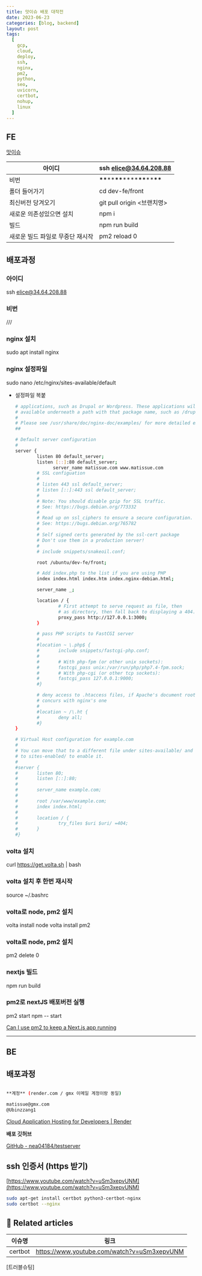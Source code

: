 ```yaml
---
title: 맛이슈 배포 대작전
date: 2023-06-23
categories: [blog, backend]
layout: post
tags:
  [
    gcp,
    cloud,
    deploy,
    ssh,
    nginx,
    pm2,
    python,
    seo,
    uvicorn,
    certbot,
    nohup,
    linux
  ]
---
```


## FE

[맛이슈](https://www.matissue.com/)

| 아이디                           | ssh elice@34.64.208.88                           |
| -------------------------------- | ------------------------------------------------ |
| 비번                             | **\*\***\*\***\*\***\*\*\*\***\*\***\*\***\*\*** |
| 폴더 들어가기                    | cd dev-fe/front                                  |
| 최신버전 당겨오기                | git pull origin <브랜치명>                       |
| 새로운 의존성있으면 설치         | npm i                                            |
| 빌드                             | npm run build                                    |
| 새로운 빌드 파일로 무중단 재시작 | pm2 reload 0                                     |

## 배포과정

### 아이디

ssh elice@34.64.208.88

### 비번

///

### nginx 설치

sudo apt install nginx

### nginx 설정파일

sudo nano /etc/nginx/sites-available/default

- 설정파일 복붙

  ```bash
  # applications, such as Drupal or Wordpress. These applications will be made
  # available underneath a path with that package name, such as /drupal8.
  #
  # Please see /usr/share/doc/nginx-doc/examples/ for more detailed examples.
  ##

  # Default server configuration
  #
  server {
          listen 80 default_server;
          listen [::]:80 default_server;
  				server_name matissue.com www.matissue.com
          # SSL configuation
          #
          # listen 443 ssl default_server;
          # listen [::]:443 ssl default_server;
          #
          # Note: You should disable gzip for SSL traffic.
          # See: https://bugs.debian.org/773332
          #
          # Read up on ssl_ciphers to ensure a secure configuration.
          # See: https://bugs.debian.org/765782
          #
          # Self signed certs generated by the ssl-cert package
          # Don't use them in a production server!
          #
          # include snippets/snakeoil.conf;

          root /ubuntu/dev-fe/front;

          # Add index.php to the list if you are using PHP
          index index.html index.htm index.nginx-debian.html;

          server_name _;

          location / {
                  # First attempt to serve request as file, then
                  # as directory, then fall back to displaying a 404.
                  proxy_pass http://127.0.0.1:3000;
          }

          # pass PHP scripts to FastCGI server
          #
          #location ~ \.php$ {
          #       include snippets/fastcgi-php.conf;
          #
          #       # With php-fpm (or other unix sockets):
          #       fastcgi_pass unix:/var/run/php/php7.4-fpm.sock;
          #       # With php-cgi (or other tcp sockets):
          #       fastcgi_pass 127.0.0.1:9000;
          #}

          # deny access to .htaccess files, if Apache's document root
          # concurs with nginx's one
          #
          #location ~ /\.ht {
          #       deny all;
          #}
  }

  # Virtual Host configuration for example.com
  #
  # You can move that to a different file under sites-available/ and symlink that
  # to sites-enabled/ to enable it.
  #
  #server {
  #       listen 80;
  #       listen [::]:80;
  #
  #       server_name example.com;
  #
  #       root /var/www/example.com;
  #       index index.html;
  #
  #       location / {
  #               try_files $uri $uri/ =404;
  #       }
  #}

  ```

### volta 설치

curl https://get.volta.sh | bash

### volta 설치 후 한번 재시작

source ~/.bashrc

### volta로 node, pm2 설치

volta install node
volta install pm2

### volta로 node, pm2 설치

pm2 delete 0

### nextjs 빌드

npm run build

### pm2로 nextJS 배포버전 실행

pm2 start npm -- start

[Can I use pm2 to keep a Next.js app running](https://stackoverflow.com/questions/70352826/can-i-use-pm2-to-keep-a-next-js-app-running/76319287#76319287)

---

## BE

## 배포과정

```bash

**계정** (render.com / gmx 이메일 계정이랑 동일)

matissue@gmx.com
@Ubinzzang1
```

[Cloud Application Hosting for Developers | Render](https://render.com/)

**배포 깃허브**

[GitHub - nea04184/testserver](https://github.com/nea04184/testserver)

## ssh 인증서 (https 받기)

[https://www.youtube.com/watch?v=uSm3xepvUNM](https://www.youtube.com/watch?v=uSm3xepvUNM)

```bash
sudo apt-get install certbot python3-certbot-nginx
sudo certbot --nginx
```

## 📎 Related articles

| 이슈명  | 링크                                        |
| ------- | ------------------------------------------- |
| certbot | https://www.youtube.com/watch?v=uSm3xepvUNM |

[트러블슈팅]
